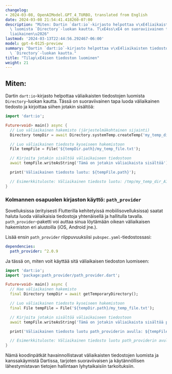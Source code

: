 ```yaml
---
changelog:
- 2024-03-08, OpenAIModel.GPT_4_TURBO, translated from English
date: 2024-03-08 21:54:41.418260-07:00
description: "Miten: Dartin `dart:io`-kirjasto helpottaa v\xE4liaikaisten tiedostojen\
  \ luomista `Directory`-luokan kautta. T\xE4ss\xE4 on suoraviivainen tapa luoda v\xE4\
  liaikainen\u2026"
lastmod: '2024-03-13T22:44:56.292467-06:00'
model: gpt-4-0125-preview
summary: "Dartin `dart:io`-kirjasto helpottaa v\xE4liaikaisten tiedostojen luomista\
  \ `Directory`-luokan kautta."
title: "Tilap\xE4isen tiedoston luominen"
weight: 21
---
```


## Miten:
Dartin `dart:io`-kirjasto helpottaa väliaikaisten tiedostojen luomista `Directory`-luokan kautta. Tässä on suoraviivainen tapa luoda väliaikainen tiedosto ja kirjoittaa siihen jotakin sisältöä:

```dart
import 'dart:io';

Future<void> main() async {
  // Luo väliaikainen hakemisto (järjestelmäkohtainen sijainti)
  Directory tempDir = await Directory.systemTemp.createTemp('my_temp_dir_');

  // Luo väliaikainen tiedosto kyseiseen hakemistoon
  File tempFile = File('${tempDir.path}/my_temp_file.txt');

  // Kirjoita jotakin sisältöä väliaikaiseen tiedostoon
  await tempFile.writeAsString('Tämä on jotakin väliaikaista sisältöä');

  print('Väliaikainen tiedosto luotu: ${tempFile.path}');

  // Esimerkkituloste: Väliaikainen tiedosto luotu: /tmp/my_temp_dir_A1B2C3/my_temp_file.txt
}
```

### Kolmannen osapuolen kirjaston käyttö: `path_provider`
Sovelluksissa (erityisesti Flutterilla kehitetyissä mobiilisovelluksissa) saatat haluta luoda väliaikaisia tiedostoja yhtenäisellä ja hallitulla tavalla. `path_provider`-paketti voi auttaa sinua löytämään oikean väliaikaisen hakemiston eri alustoilla (iOS, Android jne.).

Lisää ensin `path_provider` riippuvuuksiisi `pubspec.yaml`-tiedostossasi:

```yaml
dependencies:
  path_provider: ^2.0.9
```

Ja tässä on, miten voit käyttää sitä väliaikaisen tiedoston luomiseen:

```dart
import 'dart:io';
import 'package:path_provider/path_provider.dart';

Future<void> main() async {
  // Hae väliaikainen hakemisto
  final Directory tempDir = await getTemporaryDirectory();

  // Luo väliaikainen tiedosto kyseiseen hakemistoon
  final File tempFile = File('${tempDir.path}/my_temp_file.txt');

  // Kirjoita jotakin sisältöä väliaikaiseen tiedostoon
  await tempFile.writeAsString('Tämä on jotakin väliaikaista sisältöä path_providerin avulla');

  print('Väliaikainen tiedosto luotu path_providerin avulla: ${tempFile.path}');

  // Esimerkkituloste: Väliaikainen tiedosto luotu path_providerin avulla: /tmp/my_temp_file.txt (polku voi vaihdella alustan mukaan)
}
```

Nämä koodinpätkät havainnollistavat väliaikaisten tiedostojen luomista ja kanssakäymistä Dartissa, tarjoten suoraviivaisen ja käytännöllisen lähestymistavan tietojen hallintaan lyhytaikaisiin tarkoituksiin.
